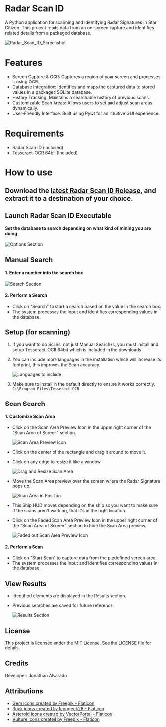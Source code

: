 # Radar Scan ID
A Python application for scanning and identifying Radar Signatures in Star Citizen. This project reads data from an on-screen capture and identifies related details from a packaged database.

![Radar_Scan_ID_Screenshot](https://github.com/user-attachments/assets/e32d1ee3-437b-4582-9cf2-0b458ff6e420)

# Features
- Screen Capture & OCR: Captures a region of your screen and processes it using OCR.
- Database Integration: Identifies and maps the captured data to stored values in a packaged SQLite database.
- History Tracking: Maintains a searchable history of previous scans.
- Customizable Scan Areas: Allows users to set and adjust scan areas dynamically.
- User-Friendly Interface: Built using PyQt for an intuitive GUI experience.

# Requirements
- Radar Scan ID (included)
- Tesseract-OCR 64bit (Included)

# How to use

## Download the [latest Radar Scan ID Release](https://github.com/Radozada/StarCitizen-ScanIdentifier/releases/download/v0.8.1-alpha/Radar_Scan_ID_v0.8.1.zip), and extract it to a destination of your choice.

## Launch Radar Scan ID Executable
 #### Set the database to search depending on what kind of mining you are doing
![Options Section](https://github.com/user-attachments/assets/984f4d47-79be-4a26-b86d-c3598447d6ef)

## Manual Search
#### 1. Enter a number into the search box

![Search Section](https://github.com/user-attachments/assets/c2d0af9a-11f3-4ca1-b90f-bee3f813594e)

#### 2. Perform a Search
   - Click on "Search" to start a search based on the value in the search box.
   - The system processes the input and identifies corresponding values in the database.

## Setup (for scanning)
   1. If you want to do Scans, not just Manual Searches, you must install and setup Tesseract-OCR 64bit which is included in the downloads
   2. You can include more languages in the installation which will increase its footprint, this improves the Scan accuracy.

      ![Languages to include](https://github.com/user-attachments/assets/a87040a0-3c05-4185-97c5-dc1dbf686e60)
   3. Make sure to install in the default directly to ensure it works correctly. `C:\Program Files\Tesseract-OCR`

## Scan Search
#### 1. Customize Scan Area
   - Click on the Scan Area Preview Icon in the upper right corner of the "Scan Area of Screen" section.
   
     ![Scan Area Preview Icon](https://github.com/user-attachments/assets/00ccc9bb-77d2-472e-876d-57d837490162)
   - Click on the center of the rectangle and drag it around to move it.
   - Click on any edge to resize it like a window.
   
     ![Drag and Resize Scan Area](https://github.com/user-attachments/assets/924da0f5-99bb-4cb7-bc42-6bcbffff22cf)
   - Move the Scan Area preview over the screen where the Radar Signature pops up.
     
     ![Scan Area in Position](https://github.com/user-attachments/assets/c05cb2e0-5c63-489d-8220-1fa02ecef20c)
   - This Ship HUD moves depending on the ship so you want to make sure if the scans aren't working, that it's in the right location.
   - Click on the Faded Scan Area Preview Icon in the upper right corner of the "Scan Area of Screen" section to hide the Scan Area preview.

     ![Faded out Scan Area Preview Icon](https://github.com/user-attachments/assets/17ff8f14-57a6-493c-a3d0-ff557608b909)


#### 2. Perform a Scan
   - Click on "Start Scan" to capture data from the predefined screen area.
   - The system processes the input and identifies corresponding values in the database.

## View Results
   - Identified elements are displayed in the Results section.
   - Previous searches are saved for future reference.
     
     ![Results Section](https://github.com/user-attachments/assets/31849708-c15b-4ea7-b6c8-35c60b405f2f)   

## License
This project is licensed under the MIT License. See the [LICENSE](https://github.com/Radozada/StarCitizen-ScanIdentifier/blob/main/LICENSE) file for details.

## Credits
Developer: Jonathan Alvarado

## Attributions
- <a href="https://www.flaticon.com/free-icons/gem" title="gem icons">Gem icons created by Freepik - Flaticon</a>
- <a href="https://www.flaticon.com/free-icons/rock" title="rock icons">Rock icons created by Icongeek26 - Flaticon</a>
- <a href="https://www.flaticon.com/free-icons/asteroid" title="asteroid icon">Asteroid icons created by VectorPortal - Flaticon</a>
- <a href="https://www.flaticon.com/free-icons/vulture" title="vulture icons">Vulture icons created by Freepik - Flaticon</a>
